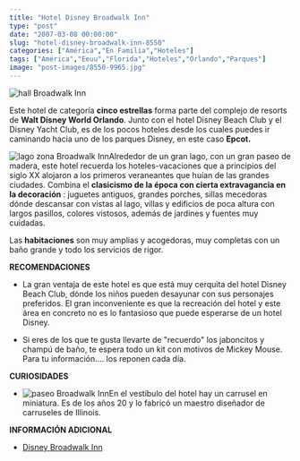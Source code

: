 ```yaml
---
title: "Hotel Disney Broadwalk Inn"
type: "post"
date: "2007-03-08 00:00:00"
slug: "hotel-disney-broadwalk-inn-8550"
categories: ["América","En Familia","Hoteles"]
tags: ["América","Eeuu","Florida","Hoteles","Orlando","Parques"]
image: "post-images/8550-9965.jpg"
---
```


![hall Broadwalk Inn](post-images/8550-9965.jpg "hall Broadwalk Inn")

Este hotel de categoría **cinco estrellas** forma parte del complejo de resorts de **Walt Disney World Orlando**. Junto con el hotel Disney Beach Club y el Disney Yacht Club, es de los pocos hoteles desde los cuales puedes ir caminando hacia uno de los parques Disney, en este caso **Epcot.**

![lago zona Broadwalk Inn](post-images/8550-9964.jpg "lago zona Broadwalk Inn")Alrededor de un gran lago, con un gran paseo de madera, este hotel recuerda los hoteles-vacaciones que a principios del siglo XX alojaron a los primeros veraneantes que huían de las grandes ciudades. Combina el **clasicismo de la época con cierta extravagancia en la decoración** : juguetes antiguos, grandes porches, sillas mecedoras dónde descansar con vistas al lago, villas y edificios de poca altura con largos pasillos, colores vistosos, además de jardines y fuentes muy cuidadas.

Las **habitaciones** son muy amplias y acogedoras, muy completas con un baño grande y todo los servicios de rigor.

**RECOMENDACIONES**

- La gran ventaja de este hotel es que está muy cerquita del hotel Disney Beach Club, dónde los niños pueden desayunar con sus personajes preferidos. El gran inconveniente es que la recreación del hotel y este área en concreto no es lo fantasioso que puede esperarse de un hotel Disney.

- Si eres de los que te gusta llevarte de "recuerdo" los jaboncitos y champú de baño, te espera todo un kit con motivos de Mickey Mouse. Para tu información.... los reponen cada día.

**CURIOSIDADES**

- ![paseo Broadwalk Inn](post-images/8550-9962.jpg "paseo Broadwalk Inn")En el vestíbulo del hotel hay un carrusel en miniatura. Es de los años 20 y lo fabricó un maestro diseñador de carruseles de Illinois.

**INFORMACIÓN ADICIONAL**

- [Disney Broadwalk Inn ](http://disneyworld.disney.go.com/wdwi/es_US/resorts/resortLanding?id=BoardWalkInnResortLandingPage_es_US&count=3)